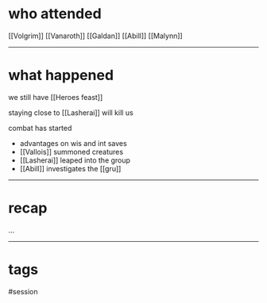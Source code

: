 # who attended

[[Volgrim]]
[[Vanaroth]]
[[Galdan]]
[[Abill]]
[[Malynn]]

---
# what happened

we still have [[Heroes feast]]

staying close to [[Lasherai]]  will kill us

combat has started
- advantages on wis and int saves
- [[Vallois]] summoned creatures
- [[Lasherai]] leaped into the group
- [[Abill]] investigates the 
[[gru]]


---
# recap

...

---
# tags

#session